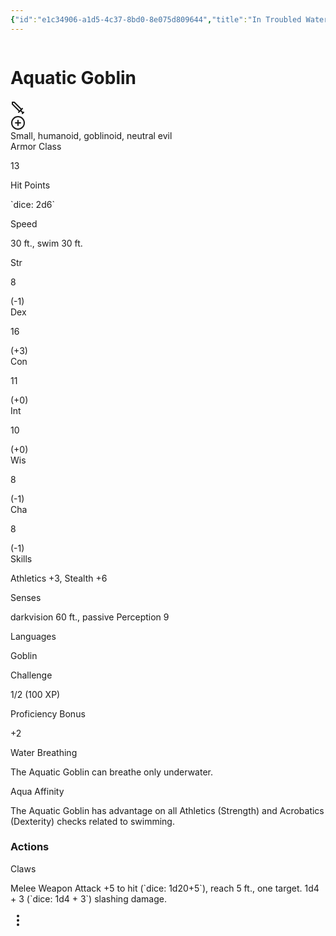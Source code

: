 ```yaml
---
{"id":"e1c34906-a1d5-4c37-8bd0-8e075d809644","title":"In Troubled Waters","description":"In Troubled Waters Overview.","publish":true,"date_created":"Sunday, June 16th 2024, 1:32:07 am","date_modified":"Sunday, June 16th 2024, 2:04:09 am","editing_lock":false,"live_preview":true,"cssclasses":["mado-heading"],"path":"Tabletop/Campaigns/One Shots/Campaigns/In Troubled Waters/index.md","permalink":"/tabletop/campaigns/one-shots/campaigns/in-troubled-waters/index/","PassFrontmatter":true}
---
```



<div class="container svelte-1unaafm"><div class="aquatic-goblin basic-5e-layout svelte-1unaafm obsidian-statblock-plugin statblock"><div class="bar svelte-zyyfbl"></div> <div style="--statblock-column-width: 400px;" class="statblock-content-container"><div class="statblock-content svelte-420xq"><div class="column"><div class="statblock-item-container inline-container statblock-item-inline"><div class="statblock-inline-item group-container"><div class="statblock-item-container group-container"><div class="statblock-item-container inline-container"><div class="statblock-item-container inline-container statblock-item-inline"><div class="statblock-inline-item heading-container"><div class="statblock-item-container heading-container"><div class="flex-container svelte-14k5qsm"><h1 class="heading statblock-heading name svelte-14k5qsm"><div class="statblock-rendered-text-content inline svelte-1lnliuc">Aquatic Goblin</div> </h1></div></div></div><div class="statblock-inline-item inline-container"><div class="statblock-item-container inline-container"><div class="statblock-item-container inline-container statblock-item-inline"><div class="statblock-inline-item action-container"><div class="statblock-item-container action-container"><div class="action"><div class="clickable-icon extra-setting-button"><svg class="svg-icon lucide-sword" stroke-linejoin="round" stroke-linecap="round" stroke-width="2" stroke="currentColor" fill="none" viewBox="0 0 24 24" height="24" width="24" xmlns="http://www.w3.org/2000/svg"><polyline points="14.5 17.5 3 6 3 3 6 3 17.5 14.5"></polyline><line y2="13" x2="19" y1="19" x1="13"></line><line y2="20" x2="20" y1="16" x1="16"></line><line y2="19" x2="21" y1="21" x1="19"></line></svg></div></div></div></div><div class="statblock-inline-item action-container"><div class="statblock-item-container action-container"><div class="action"><div class="clickable-icon extra-setting-button"><svg class="svg-icon lucide-plus-circle" stroke-linejoin="round" stroke-linecap="round" stroke-width="2" stroke="currentColor" fill="none" viewBox="0 0 24 24" height="24" width="24" xmlns="http://www.w3.org/2000/svg"><circle r="10" cy="12" cx="12"></circle><path d="M8 12h8"></path><path d="M12 8v8"></path></svg></div></div></div></div></div></div></div></div></div><div class="statblock-item-container subheading-container"><div class="subheading svelte-1fyuyh"><div class="statblock-rendered-text-content inline svelte-1lnliuc">Small, humanoid, goblinoid, neutral evil</div></div></div></div></div><div class="statblock-inline-item image-container"></div></div><div class="statblock-item-container rule-container"><div class="tapered-rule svelte-k72li0"></div></div><div class="statblock-item-container property-container"><div class="line ac svelte-1rketb6"><span class="property-name svelte-1rketb6">Armor Class</span> <div class="statblock-markdown svelte-1c3hzq4"><p dir="auto">13</p></div></div></div><div class="statblock-item-container property-container"><div class="line hp svelte-1rketb6"><span class="property-name svelte-1rketb6">Hit Points</span> <div class="statblock-markdown svelte-1c3hzq4"><p dir="auto">`dice: 2d6`</p></div></div></div><div class="statblock-item-container property-container"><div class="line speed svelte-1rketb6"><span class="property-name svelte-1rketb6">Speed</span> <div class="statblock-markdown svelte-1c3hzq4"><p dir="auto">30 ft., swim 30 ft.</p></div></div></div><div class="statblock-item-container rule-container"><div class="tapered-rule svelte-k72li0"></div></div><div class="statblock-item-container table-container"><div class="statblock-table svelte-gjlmp0"><div class="table-item svelte-gjlmp0"><span class="statblock-table-header svelte-gjlmp0">Str</span> <span><div class="statblock-markdown svelte-1c3hzq4"><p dir="auto">8</p></div> <span>(-1)</span></span> </div><div class="table-item svelte-gjlmp0"><span class="statblock-table-header svelte-gjlmp0">Dex</span> <span><div class="statblock-markdown svelte-1c3hzq4"><p dir="auto">16</p></div> <span>(+3)</span></span> </div><div class="table-item svelte-gjlmp0"><span class="statblock-table-header svelte-gjlmp0">Con</span> <span><div class="statblock-markdown svelte-1c3hzq4"><p dir="auto">11</p></div> <span>(+0)</span></span> </div><div class="table-item svelte-gjlmp0"><span class="statblock-table-header svelte-gjlmp0">Int</span> <span><div class="statblock-markdown svelte-1c3hzq4"><p dir="auto">10</p></div> <span>(+0)</span></span> </div><div class="table-item svelte-gjlmp0"><span class="statblock-table-header svelte-gjlmp0">Wis</span> <span><div class="statblock-markdown svelte-1c3hzq4"><p dir="auto">8</p></div> <span>(-1)</span></span> </div><div class="table-item svelte-gjlmp0"><span class="statblock-table-header svelte-gjlmp0">Cha</span> <span><div class="statblock-markdown svelte-1c3hzq4"><p dir="auto">8</p></div> <span>(-1)</span></span> </div></div></div><div class="statblock-item-container rule-container"><div class="tapered-rule svelte-k72li0"></div></div><div class="statblock-item-container saves-container"><div class="info"><div class="line svelte-r9sicd"><span class="property-name svelte-r9sicd">Skills</span> <div class="property-text svelte-r9sicd"><div class="statblock-markdown svelte-1c3hzq4"><p dir="auto">Athletics +3, Stealth +6</p></div></div></div></div></div><div class="statblock-item-container property-container"><div class="line senses svelte-1rketb6"><span class="property-name svelte-1rketb6">Senses</span> <div class="statblock-markdown svelte-1c3hzq4"><p dir="auto">darkvision 60 ft., passive Perception 9</p></div></div></div><div class="statblock-item-container property-container"><div class="line languages svelte-1rketb6"><span class="property-name svelte-1rketb6">Languages</span> <div class="statblock-markdown svelte-1c3hzq4"><p dir="auto">Goblin</p></div></div></div><div class="statblock-item-container inline-container statblock-item-inline"><div class="statblock-inline-item property-container"><div class="statblock-item-container property-container"><div class="line cr svelte-1rketb6"><span class="property-name svelte-1rketb6">Challenge</span> <div class="statblock-markdown svelte-1c3hzq4"><p dir="auto">1/2 (100 XP)</p></div></div></div></div><div class="statblock-inline-item property-container"><div class="statblock-item-container property-container"><div class="line cr svelte-1rketb6"><span class="property-name svelte-1rketb6">Proficiency Bonus</span> <div class="statblock-markdown svelte-1c3hzq4"><p dir="auto">+2</p></div></div></div></div></div><div class="statblock-item-container rule-container"><div class="tapered-rule svelte-k72li0"></div></div><div class="statblock-item-container traits-container"><div class="statblock-item-container statblock-trait-prop"><div class="property water-breathing traits trait svelte-1d2gp4n"><div class="property-name trait-name svelte-1d2gp4n"><div class="statblock-rendered-text-content inline svelte-1lnliuc">Water Breathing</div></div> <div class="statblock-markdown svelte-1c3hzq4"><p dir="auto">The Aquatic Goblin can breathe only underwater.</p></div> </div></div></div><div class="statblock-item-container statblock-trait-prop"><div class="property aqua-affinity traits trait svelte-1d2gp4n"><div class="property-name trait-name svelte-1d2gp4n"><div class="statblock-rendered-text-content inline svelte-1lnliuc">Aqua Affinity</div></div> <div class="statblock-markdown svelte-1c3hzq4"><p dir="auto">The Aquatic Goblin has advantage on all Athletics (Strength) and Acrobatics (Dexterity) checks related to swimming.</p></div> </div></div><div class="statblock-item-container traits-container"><div class="statblock-section-heading"><h3 class="section-header actions svelte-1ascaxr"><div class="statblock-rendered-text-content inline svelte-1lnliuc">Actions</div></h3></div><div class="statblock-item-container statblock-trait-prop"><div class="property claws actions trait svelte-1d2gp4n"><div class="property-name trait-name svelte-1d2gp4n"><div class="statblock-rendered-text-content inline svelte-1lnliuc">Claws</div></div> <div class="statblock-markdown svelte-1c3hzq4"><p dir="auto">Melee Weapon Attack +5 to hit (`dice: 1d20+5`), reach 5 ft., one target. 1d4 + 3 (`dice: 1d4 + 3`) slashing damage.</p></div> </div></div></div></div></div></div> <div class="bar svelte-zyyfbl"></div></div> <div class="icons svelte-1unaafm"><div class="clickable-icon extra-setting-button"><svg class="svg-icon lucide-more-vertical" stroke-linejoin="round" stroke-linecap="round" stroke-width="2" stroke="currentColor" fill="none" viewBox="0 0 24 24" height="24" width="24" xmlns="http://www.w3.org/2000/svg"><circle r="1" cy="12" cx="12"></circle><circle r="1" cy="5" cx="12"></circle><circle r="1" cy="19" cx="12"></circle></svg></div></div></div>
